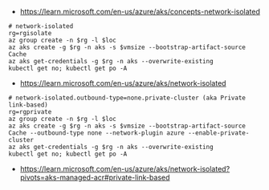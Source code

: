 - https://learn.microsoft.com/en-us/azure/aks/concepts-network-isolated

```
# network-isolated
rg=rgisolate
az group create -n $rg -l $loc
az aks create -g $rg -n aks -s $vmsize --bootstrap-artifact-source Cache
az aks get-credentials -g $rg -n aks --overwrite-existing
kubectl get no; kubectl get po -A
```
- https://learn.microsoft.com/en-us/azure/aks/network-isolated

```
# network-isolated.outbound-type=none.private-cluster (aka Private link-based)
rg=rgprivate
az group create -n $rg -l $loc
az aks create -g $rg -n aks -s $vmsize --bootstrap-artifact-source Cache --outbound-type none --network-plugin azure --enable-private-cluster
az aks get-credentials -g $rg -n aks --overwrite-existing
kubectl get no; kubectl get po -A
```
- https://learn.microsoft.com/en-us/azure/aks/network-isolated?pivots=aks-managed-acr#private-link-based
